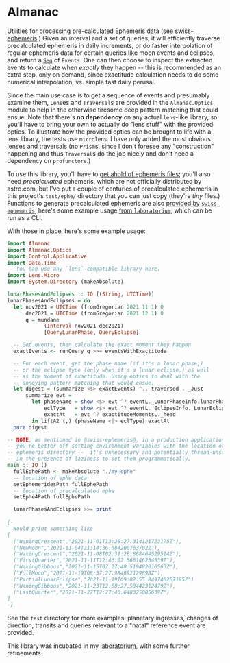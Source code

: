 # Almanac

Utilities for processing pre-calculated Ephemeris data (see [swiss-ephemeris](https://github.com/lfborjas/swiss-ephemeris).) 
Given an interval and a set of queries, it will efficiently traverse precalculated ephemeris in daily
increments, or do faster interpolation of regular ephemeris data for certain queries like moon events and eclipses, and return a [`Seq`](https://hackage.haskell.org/package/containers)
of `Events`. One can then choose to inspect the extracted events to calculate when _exactly_
they happen -- this is recommended as an extra step, only on demand, since exactitude calculation
needs to do some numerical interpolation, vs. simple fast daily perusal.

Since the main use case is to get a sequence of events and presumably examine them, `Lens`es and `Traversal`s are
provided in the `Almanac.Optics` module to help in the otherwise tiresome deep pattern matching that could ensue. 
Note that there's **no dependency** on any actual `lens`-like library, so you'll have to bring your own to actually do "lens stuff" with the provided optics. 
To illustrate how the provided optics can be brought to life with a lens library, the tests use `microlens`. I have only added the most
obvious lenses and traversals (no `Prism`s, since I don't foresee any "construction" happening and thus `Traversal`s do the job nicely
and don't need a dependency on `profunctors`.)


To use this library, you'll have to [get ahold of ephemeris files](https://github.com/lfborjas/swiss-ephemeris#ephemerides-files); 
you'll also need _precalculated_ ephemeris, which are not officially distributed by astro.com, but I've put a couple of centuries of precalculated
ephemeris in this project's `test/ephe/` directory that you can just copy (they're _tiny_ files.) Functions to generate
precalculated ephemeris are also [provided by `swiss-ephemeris`](https://hackage.haskell.org/package/swiss-ephemeris-1.4.0.0/docs/SwissEphemeris-Precalculated.html#g:9), here's some example usage
[from `laboratorium`](https://github.com/natal-chart/laboratorium/blob/56bb1be81dc8ce0b7f5ee44f0b0d269f50ef59a2/src/PrecalculatedEphemeris.hs#L19-L31), which can be run as a CLI.

With those in place, here's some example usage:

```haskell
import Almanac
import Almanac.Optics
import Control.Applicative 
import Data.Time 
-- You can use any `lens`-compatible library here.
import Lens.Micro
import System.Directory (makeAbsolute)

lunarPhasesAndEclipses :: IO [(String, UTCTime)]
lunarPhasesAndEclipses = do
  let nov2021 = UTCTime (fromGregorian 2021 11 1) 0
      dec2021 = UTCTime (fromGregorian 2021 12 1) 0
      q = mundane
            (Interval nov2021 dec2021)
            [QueryLunarPhase, QueryEclipse] 

  -- Get events, then calculate the exact moment they happen
  exactEvents <- runQuery q >>= eventsWithExactitude

  -- For each event, get the phase name (if it's a lunar phase,)
  -- or the eclipse type (only when it's a lunar eclipse,) as well
  -- as the moment of exactitude. Using optics to deal with the
  -- annoying pattern matching that would ensue.
  let digest = (summarize <$> exactEvents) ^.. traversed . _Just
      summarize evt = 
        let phaseName = show <$> evt ^? eventL._LunarPhaseInfo.lunarPhaseNameL
            eclType   = show <$> evt ^? eventL._EclipseInfo._LunarEclipseType
            exactAt   = evt ^? exactitudeMomentsL._head
        in liftA2 (,) (phaseName <|> eclType) exactAt
  pure digest  

-- NOTE: as mentioned in @swiss-ephemeris@, in a production application
-- you're better off setting environment variables with the location of the
-- ephemeris directory --  it's unnecessary and potentially thread-unsafe
-- in the presence of laziness to set them programmatically.
main :: IO ()
  fullEphePath <- makeAbsolute "./my-ephe"
  -- location of ephe data
  setEphemeridesPath fullEphePath
  -- location of precalculated ephe
  setEphe4Path fullEphePath

  lunarPhasesAndEclipses >>= print
  
{- 
  Would print something like 
[
  ("WaningCrescent","2021-11-01T13:28:27.314121723175Z"),
  ("NewMoon","2021-11-04T21:14:36.684200763702Z"),
  ("WaxingCrescent","2021-11-08T02:31:28.868464529514Z"),
  ("FirstQuarter","2021-11-11T12:46:02.566146254539Z"),
  ("WaxingGibbous","2021-11-15T07:27:48.519482016563Z"),
  ("FullMoon","2021-11-19T08:57:27.984892129898Z"),
  ("PartialLunarEclipse","2021-11-19T09:02:55.849740207195Z")
  ("WaningGibbous","2021-11-23T12:50:27.58442312479Z"),
  ("LastQuarter","2021-11-27T12:27:40.648325085639Z")
]
-}
```

See the `test` directory for more examples: planetary ingresses, changes of direction, transits and queries
relevant to a "natal" reference event are provided.

This library was incubated in my 
[laboratorium](https://natal-chart/laboratorium), with some further refinements.
